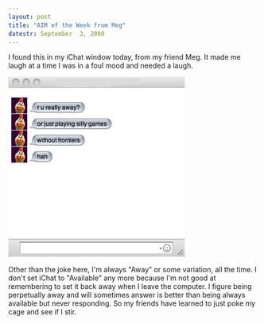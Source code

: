 ```yaml
---
layout: post
title: "AIM of the Week from Meg"
datestr: September  3, 2008
---
```


I found this in my iChat window today, from my friend Meg.  It made me laugh at a time I was in a foul mood and needed a laugh.

![meg-aim][]

Other than the joke here, I'm always "Away" or some variation, all the time.  I don't set iChat to "Available" any more because I'm not good at remembering to set it back away when I leave the computer.  I figure being perpetually away and will sometimes answer is better than being always available but never responding.  So my friends have learned to just poke my cage and see if I stir.

[meg-aim]: /pics/meg-aim.png